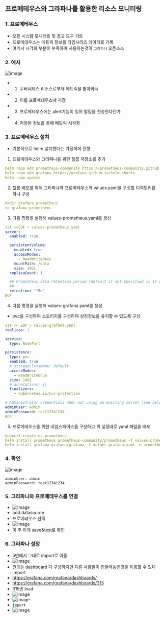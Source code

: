 ## 프로메테우스와 그라파나를 활용한 리소스 모니터링

### 1. 프로메테우스
- 오픈 시스템 모니터링 및 경고 도구 키트
- 프로메테우스는 메트릭 정보를 타임시리즈 데이터로 기록
- 여기서 시각화 부분이 부족하여 사용하는것이 `그라파나` 오픈소스

### 2. 예시
![image](https://user-images.githubusercontent.com/62214428/147633895-38e8fec1-096a-4221-858c-59dbfc440764.png)
- 1. 쿠버네티스 리소스로부터 메트릭을 받아와서 
- 2. 이를 프로메테우스에 저장
- 3. 프로메테우스에는 alert기능이 있어 알림을 전송한다던가
- 4. 저장된 정보를 통해 메트릭 시각화

### 3. 프로메테우스 설치
- 기본적으로 helm 설치했다는 가정하에 진행


1. 프로메테우스와 그라파나를 위한 헬름 저장소를 추가
```yaml
helm repo add prometheus-community https://prometheus-community.github.io/helm-charts
helm repo add grafana https://grafana.github.io/helm-charts
helm repo update
```

2. 헬름 배포를 위해 그라파나와 프로메테우스의 values.yaml을 구성할 디렉토리를 하나 구성

```yaml
mkdir grafana_prometheus
cd grafana_prometheus
```

3. 다음 명령을 실행해 values-prometheus.yaml를 생성

```yaml
cat <<EOF > values-prometheus.yaml
server:
  enabled: true

  persistentVolume:
    enabled: true
    accessModes:
      - ReadWriteOnce
    mountPath: /data
    size: 10Gi
  replicaCount: 1

  ## Prometheus data retention period (default if not specified is 15 days)
  ##
  retention: "15d"
EOF
```

4. 다음 명령을 실행해 values-grafana.yaml를 생성
- pvc를 구성하여 스토리지를 구성하여 설정정보를 유지할 수 있도록 구성
```yaml
cat << EOF > values-grafana.yaml
replicas: 1

service:
  type: NodePort

persistence:
  type: pvc
  enabled: true
  # storageClassName: default
  accessModes:
    - ReadWriteOnce
  size: 10Gi
  # annotations: {}
  finalizers:
    - kubernetes.io/pvc-protection

# Administrator credentials when not using an existing secret (see below)
adminUser: admin
adminPassword: test1234!234
EOF
```
5. 프로메테우스를 위한 네임스페이스를 구성하고 위 설정대로 yaml 파일을 배포

```yaml
kubectl create ns prometheus
helm install prometheus prometheus-community/prometheus -f values-prometheus.yaml -n prometheus
helm install grafana grafana/grafana -f values-grafana.yaml -n prometheus
```
### 4. 확인
![image](https://user-images.githubusercontent.com/62214428/147637085-af6c4759-6546-477d-bd08-6bbd21e9b649.png)
```
adminUser: admin
adminPassword: test1234!234
```

### 5. 그라파나와 프로메테우스를 연결
- ![image](https://user-images.githubusercontent.com/62214428/147637213-a23f3620-b09b-45b1-b15d-2588a93cafbb.png)
- add datasource
- 프로메테우스 선택
- ![image](https://user-images.githubusercontent.com/62214428/147637341-7186693d-3c68-4225-8a1c-fe3287469e50.png)
- 이 후 아래 save&test로 확인 

### 6. 그라파나 설정
- 5번에서 그대로 import로 이동
- ![image](https://user-images.githubusercontent.com/62214428/147637570-22da2d69-90a2-4a1c-bf80-90c72953733d.png)
- 원래는 dashboard 다 구성하지만 다른 사람들이 만들어놓은것을 이용할 수 있다 import
- https://grafana.com/grafana/dashboards/
- https://grafana.com/grafana/dashboards/315
- 315번 load
- ![image](https://user-images.githubusercontent.com/62214428/147637745-c1611c1f-32da-42f3-ba8f-8ccdf1961705.png)
- ![image](https://user-images.githubusercontent.com/62214428/147637790-568cb9a6-11e1-489a-8dd0-47273b3756c3.png)
- `import`
- ![image](https://user-images.githubusercontent.com/62214428/147637809-30a64b80-26e1-4b87-91ae-a8c130565b5d.png)












